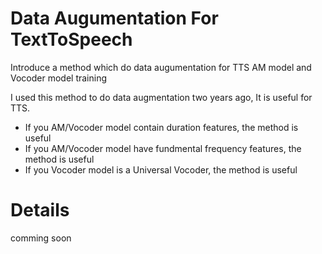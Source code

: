 # Data Augumentation For TextToSpeech
Introduce a method which do data augumentation for TTS AM model and Vocoder model training

I used this method to do data augmentation two years ago, It is useful for TTS. 

- If you AM/Vocoder model contain duration features, the method is useful
- If you AM/Vocoder model have fundmental frequency features, the method is useful
- If you Vocoder model is a Universal Vocoder, the method is useful

# Details
  comming soon
